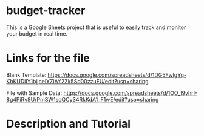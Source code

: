 # budget-tracker
This is a Google Sheets project that is useful to easily track and monitor your budget in real time.

# Links for the file
Blank Template:
https://docs.google.com/spreadsheets/d/1DG5FwlgYq-KhKUDiiY1bjjneiYZiAY2Zk5Sd00zzuFU/edit?usp=sharing

File with Sample Data:
https://docs.google.com/spreadsheets/d/1OO_l9vhrI-8g4PiRv8UrPmSW1soQCy34RkKdA1_F1wE/edit?usp=sharing

# Description and Tutorial

